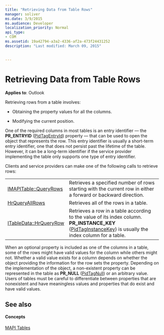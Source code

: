 ```yaml
---
title: "Retrieving Data from Table Rows"
manager: soliver
ms.date: 3/9/2015
ms.audience: Developer
localization_priority: Normal
api_type:
- COM
ms.assetid: 19a42794-a3a2-4336-af2a-473f24431252
description: "Last modified: March 09, 2015"
 
 
---
```


# Retrieving Data from Table Rows

  
  
**Applies to**: Outlook 
  
Retrieving rows from a table involves:
  
- Obtaining the property values for all the columns.
    
- Modifying the current position.
    
One of the required columns in most tables is an entry identifier — the **PR_ENTRYID** ([PidTagEntryId](pidtagentryid-canonical-property.md)) property — that can be used to open the object that represents the row. This entry identifier is usually a short-term entry identifier, one that does not persist past the lifetime of the table. However, it can be a long-term identifier if the service provider implementing the table only supports one type of entry identifier.
  
Clients and service providers can make one of the following calls to retrieve rows:
  
|||
|:-----|:-----|
|[IMAPITable::QueryRows](imapitable-queryrows.md) <br/> |Retrieves a specified number of rows starting with the current row in either a forward or backward direction.  <br/> |
|[HrQueryAllRows](hrqueryallrows.md) <br/> |Retrieves all of the rows in a table.  <br/> |
|[ITableData::HrQueryRow](itabledata-hrqueryrow.md) <br/> |Retrieves a row in a table according to the value of its index column. **PR_INSTANCE_KEY** ([PidTagInstanceKey](pidtaginstancekey-canonical-property.md)) is usually the index column for a table.  <br/> |
   
When an optional property is included as one of the columns in a table, some of the rows might have valid values for the column while others might not. Whether a valid value exists for a column depends on whether the object providing the information for the row sets the property. Depending on the implementation of the object, a non-existent property can be represented in the table as **PR_NULL** ([PidTagNull](pidtagnull-canonical-property.md)) or an arbitrary value. Users of tables must be careful to differentiate between properties that are nonexistent and have meaningless values and properties that do exist and have valid values. 
  
## See also

#### Concepts

[MAPI Tables](mapi-tables.md)

